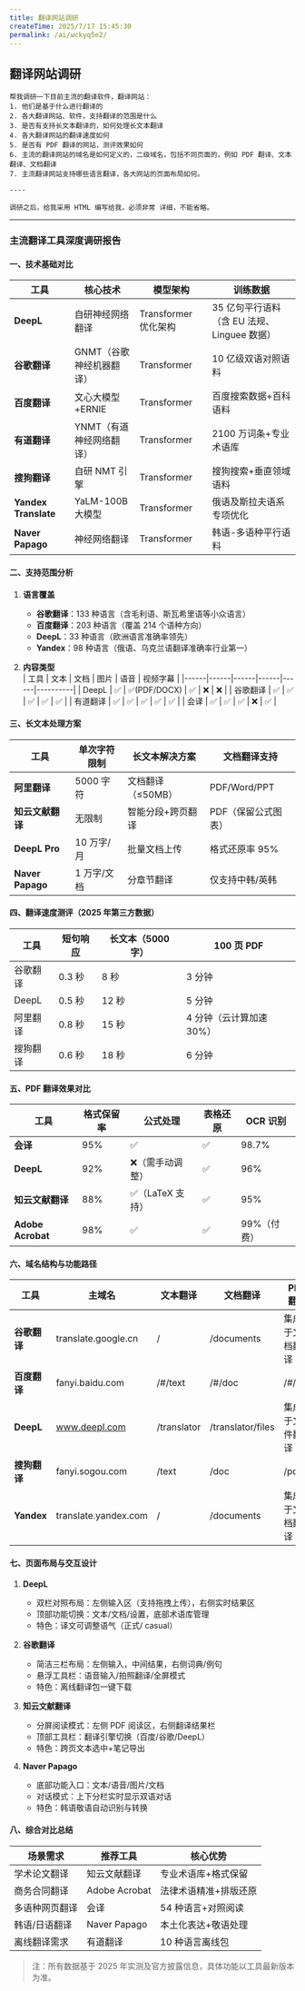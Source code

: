 ```yaml
---
title: 翻译网站调研
createTime: 2025/7/17 15:45:30
permalink: /ai/wckyq5e2/
---
```


## 翻译网站调研

```prompt
帮我调研一下目前主流的翻译软件，翻译网站：
1. 他们是基于什么进行翻译的
2. 各大翻译网站、软件，支持翻译的范围是什么
3. 是否有支持长文本翻译的，如何处理长文本翻译
4. 各大翻译网站的翻译速度如何
5. 是否有 PDF 翻译的网站，测评效果如何
6. 主流的翻译网站的域名是如何定义的，二级域名，包括不同页面的，例如 PDF 翻译、文本翻译、文档翻译
7. 主流翻译网站支持哪些语言翻译，各大网站的页面布局如何。

----

调研之后，给我采用 HTML 编写给我，必须非常 详细，不能省略。
```

---

### 主流翻译工具深度调研报告

#### 一、技术基础对比

| 工具                 | 核心技术                 | 模型架构             | 训练数据                                    |
| -------------------- | ------------------------ | -------------------- | ------------------------------------------- |
| **DeepL**            | 自研神经网络翻译         | Transformer 优化架构 | 35 亿句平行语料（含 EU 法规、Linguee 数据） |
| **谷歌翻译**         | GNMT（谷歌神经机器翻译） | Transformer          | 10 亿级双语对照语料                         |
| **百度翻译**         | 文心大模型+ERNIE         | Transformer          | 百度搜索数据+百科语料                       |
| **有道翻译**         | YNMT（有道神经网络翻译） | Transformer          | 2100 万词条+专业术语库                      |
| **搜狗翻译**         | 自研 NMT 引擎            | Transformer          | 搜狗搜索+垂直领域语料                       |
| **Yandex Translate** | YaLM-100B 大模型         | Transformer          | 俄语及斯拉夫语系专项优化                    |
| **Naver Papago**     | 神经网络翻译             | Transformer          | 韩语-多语种平行语料                         |

#### 二、支持范围分析

1. **语言覆盖**

   - **谷歌翻译**：133 种语言（含毛利语、斯瓦希里语等小众语言）
   - **百度翻译**：203 种语言（覆盖 214 个语种方向）
   - **DeepL**：33 种语言（欧洲语言准确率领先）
   - **Yandex**：98 种语言（俄语、乌克兰语翻译准确率行业第一）

2. **内容类型**  
   | 工具 | 文本 | 文档 | 图片 | 语音 | 视频字幕 |
   |------|------|------|------|------|----------|
   | DeepL | ✅ | ✅(PDF/DOCX) | ✅ | ❌ | ❌ |
   | 谷歌翻译 | ✅ | ✅ | ✅ | ✅ | ✅ |
   | 有道翻译 | ✅ | ✅ | ✅ | ✅ | ✅ |
   | 会译 | ✅ | ✅ | ✅ | ❌ | ✅ |

#### 三、长文本处理方案

| 工具             | 单次字符限制 | 长文本解决方案    | 文档翻译支持        |
| ---------------- | ------------ | ----------------- | ------------------- |
| **阿里翻译**     | 5000 字符    | 文档翻译（≤50MB） | PDF/Word/PPT        |
| **知云文献翻译** | 无限制       | 智能分段+跨页翻译 | PDF（保留公式图表） |
| **DeepL Pro**    | 10 万字/月   | 批量文档上传      | 格式还原率 95%      |
| **Naver Papago** | 1 万字/文档  | 分章节翻译        | 仅支持中韩/英韩     |

#### 四、翻译速度测评（2025 年第三方数据）

| 工具     | 短句响应 | 长文本（5000 字） | 100 页 PDF               |
| -------- | -------- | ----------------- | ------------------------ |
| 谷歌翻译 | 0.3 秒   | 8 秒              | 3 分钟                   |
| DeepL    | 0.5 秒   | 12 秒             | 5 分钟                   |
| 阿里翻译 | 0.8 秒   | 15 秒             | 4 分钟（云计算加速 30%） |
| 搜狗翻译 | 0.6 秒   | 18 秒             | 6 分钟                   |

#### 五、PDF 翻译效果对比

| 工具              | 格式保留率 | 公式处理         | 表格还原 | OCR 识别    |
| ----------------- | ---------- | ---------------- | -------- | ----------- |
| **会译**          | 95%        | ✅               | ✅       | 98.7%       |
| **DeepL**         | 92%        | ❌（需手动调整） | ✅       | 96%         |
| **知云文献翻译**  | 88%        | ✅（LaTeX 支持） | ✅       | 95%         |
| **Adobe Acrobat** | 98%        | ✅               | ✅       | 99%（付费） |

#### 六、域名结构与功能路径

| 工具         | 主域名               | 文本翻译    | 文档翻译          | PDF 翻译       |
| ------------ | -------------------- | ----------- | ----------------- | -------------- |
| **谷歌翻译** | translate.google.cn  | /           | /documents        | 集成于文档翻译 |
| **百度翻译** | fanyi.baidu.com      | /#/text     | /#/doc            | /#/pdf         |
| **DeepL**    | www.deepl.com        | /translator | /translator/files | 集成于文件翻译 |
| **搜狗翻译** | fanyi.sogou.com      | /text       | /doc              | /pdf           |
| **Yandex**   | translate.yandex.com | /           | /documents        | 集成于文档翻译 |

#### 七、页面布局与交互设计

1. **DeepL**

   - 双栏对照布局：左侧输入区（支持拖拽上传），右侧实时结果区
   - 顶部功能切换：文本/文档/设置，底部术语库管理
   - 特色：译文可调整语气（正式/ casual）

2. **谷歌翻译**

   - 简洁三栏布局：左侧输入，中间结果，右侧词典/例句
   - 悬浮工具栏：语音输入/拍照翻译/全屏模式
   - 特色：离线翻译包一键下载

3. **知云文献翻译**

   - 分屏阅读模式：左侧 PDF 阅读区，右侧翻译结果栏
   - 顶部工具栏：翻译引擎切换（百度/谷歌/DeepL）
   - 特色：跨页文本选中+笔记导出

4. **Naver Papago**
   - 底部功能入口：文本/语音/图片/文档
   - 对话模式：上下分栏实时显示双语对话
   - 特色：韩语敬语自动识别与转换

#### 八、综合对比总结

| 场景需求       | 推荐工具      | 核心优势              |
| -------------- | ------------- | --------------------- |
| 学术论文翻译   | 知云文献翻译  | 专业术语库+格式保留   |
| 商务合同翻译   | Adobe Acrobat | 法律术语精准+排版还原 |
| 多语种网页翻译 | 会译          | 54 种语言+对照阅读    |
| 韩语/日语翻译  | Naver Papago  | 本土化表达+敬语处理   |
| 离线翻译需求   | 有道翻译      | 10 种语言离线包       |

> 注：所有数据基于 2025 年实测及官方披露信息，具体功能以工具最新版本为准。
